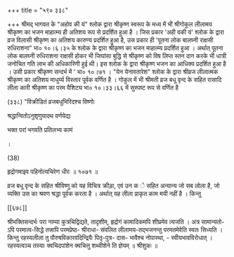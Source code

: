 +++
title = "५९० ३३८"

+++
श्रीमद् भागवत के "अहोव की यं" श्लोक द्वारा श्रीकृष्ण स्वरूप के मध्य में भी श्रीगोकुल लीलामय श्रीकृष्ण का भजन माहात्म्य ही अतिशय रूप से प्रदर्शित हुआ है । जिस प्रकार 'अही वकी यं' श्लोक के द्वारा व्रज विलासी श्रीकृष्ण का अतिशय कारुण्य प्रदर्शित हुआ है, उस प्रकार ही 'पूतना लोक बालघ्नी राक्षसी रुधिराशना” भा० १०।६।३५ के श्लोक के द्वारा श्रीकृष्ण का भजन माहात्म्य प्रदर्शित हुआ । अर्थात् पूतना लोक बालघ्नी रुधिराशना राक्षसी होकर भी जिघांसा बुद्धि से श्रीकृष्ण को विष लिप्त स्तन दान करके भी धात्री जनोचित गति लाभ की अधिकारिणी हुई थी। इस श्लोक के द्वारा श्रीकृष्ण भजन का आधिक्य प्रदर्शित हुआ है । उसी प्रकार श्रीकृष्ण सन्दर्भ में ' भा० १०।७१ । "येन येनावतारेश" श्लोक के द्वारा श्रीव्रज लीलात्मक श्रीकृष्ण का अतिशय माधुर्य्य विस्तार पूर्वक वर्णित है । गोकुल में भी श्रीमती व्रज बधू वृन्द के सहित रासादि लीला कारी श्रीकृष्ण का परम वैशिट्य भा० १०।३३।६६ में सुस्पष्ट रूप से वर्णित है 

(३३८) "विक्रीडितं व्रजबधुभिरिदश्च विष्णोः 

श्रद्धान्वितोऽनुशृणुयादथ वर्णयेद्यः 

भक्त परां भगवति प्रतिलभ्य कामं 

। 

(38) 

हृद्रोगमाइव पहिनोत्यचिरेण धीरः ॥ १०७१ ॥ 

व्रज बधू वृन्द के सहित श्रीविष्णु को यह विचित्र क्रीड़ा, एवं उन क े सहित अन्यान्य जो सब लोला है, जो व्यक्ति उस का श्रवण श्रद्धा पूर्वक करता है । अर्थात् यह लीला प्राकृत काम मयी नहीं है । किन्तु 

[[६७८]] 

श्रीभक्तिसन्दर्भः परा नाम्या कुत्रचिद्विद्यते, तादृशीम्, हृद्रोगं कामादिकमपि शीघ्रमेव त्यजति । अत्र सामान्यतो- ऽपि परमात्व-सिद्धे तत्त्रापि परमप्रेष्ठ- श्रीराधा- संवलित लीलामय-तद्भजनन्तु परमतमेवेति स्वतः सिध्यति । किन्तु रहस्यलीला तु पौरुषविकारवदिन्द्रियैः पितृ-पुत्र- दास- भावैश्च नोपास्था, - स्वीयभावविरोधात् । रहस्यत्वञ्च तस्याः क्वचिदपांशेन क्वचित्तु शथ्वीशेने ति ज्ञेयम् ॥ श्रीशुकः ॥ 
